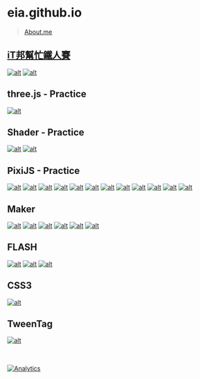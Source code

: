 eia.github.io
=============
> [About.me](http:about.me/eia) <br/>


## [iT邦幫忙鐵人賽](https://ithelp.ithome.com.tw/users/20106532/ironman)<br/>
[![alt](2018ironman/pics/ironman_sticker-9-web.png)](https://ithelp.ithome.com.tw/users/20106532/ironman/1249)
[![alt](ironman/2020/web.png)](https://ithelp.ithome.com.tw/users/20106532/ironman/2869)

## three.js - Practice<br/>
[![alt](threejs/170719/demo_359x150.jpg)](https://eia.github.io/threejs/170719/?s=io)

## Shader - Practice<br/>
[![alt](pixijs/181029/demo_359x150.jpg)](https://eia.github.io/pixijs/181029/)
[![alt](pixijs/190422/demo_359x150.jpg)](https://eia.github.io/pixijs/190422/)

## PixiJS - Practice <br/>
[![alt](pixijs/190410/demo_359x150.jpg)](https://eia.github.io/pixijs/190410/)
[![alt](pixijs/180706/demo_359x150.jpg)](https://eia.github.io/pixijs/180706/)
[![alt](pixijs/180507/demo_359x150.jpg)](https://eia.github.io/pixijs/180507/)
[![alt](pixijs/180328/demo_359x150.jpg)](https://eia.github.io/pixijs/180328/)
[![alt](pixijs/171128/demo_359x150.jpg)](https://eia.github.io/pixijs/171128/)
[![alt](pixijs/170613/demo_359x150.jpg)](https://eia.github.io/pixijs/170613/)
[![alt](pixijs/170419/demo_359x150.jpg)](https://eia.github.io/pixijs/170419/)
[![alt](pixijs/170329/demo_359x150.jpg)](https://eia.github.io/pixijs/170329/)
[![alt](pixijs/170320/demo_359x150.jpg)](https://eia.github.io/pixijs/170320/)
[![alt](pixijs/170317/demo_359x150.jpg)](https://eia.github.io/pixijs/170317/)
[![alt](pixijs/160913/demo_359x150.jpg)](https://eia.github.io/pixijs/160913/)
[![alt](pixijs/160906/demo_359x150.jpg)](https://eia.github.io/pixijs/160906/)

## Maker <br/>
[![alt](demo/181221/demo_359x150.jpg)](https://eia.github.io/demo/181221/)
[![alt](demo/170917/demo_359x150.jpg)](https://eia.github.io/demo/170917/)
[![alt](demo/160406/demo_359x150.jpg)](https://eia.github.io/demo/160406/)
[![alt](demo/160224/demo_359x150.jpg)](https://eia.github.io/demo/160224/)
[![alt](demo/150805/demo_359x150.jpg)](https://eia.github.io/demo/150805/)
[![alt](demo/150525/demo_359x150.jpg)](https://eia.github.io/demo/150525/)

## FLASH <br/>
[![alt](demo/130822/demo_359x150.jpg)](https://eia.github.io/demo/130822/)
[![alt](demo/130823/demo_359x150.jpg)](https://eia.github.io/demo/130823/)
[![alt](demo/130824/demo_359x150.jpg)](https://eia.github.io/demo/130824/)

## CSS3<br/>
[![alt](demo/131203/demo_359x150.jpg)](https://eia.github.io/demo/131203/lv11.html)

## TweenTag <br/>
[![alt](demo/140819/demo_359x150.jpg)](https://eia.github.io/demo/140819/demo.html)

<br/><br/>
[![Analytics](https://ga-beacon.appspot.com/UA-17772443-6/index)](https://github.com/igrigorik/ga-beacon)